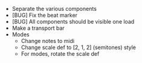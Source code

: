 - Separate the various components
- [BUG] Fix the beat marker
- [BUG] All components should be visible one load
- Make a transport bar
- Modes
  - Change notes to midi
  - Change scale def to [2, 1, 2] (semitones) style
  - For modes, rotate the scale def

